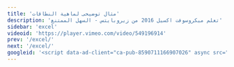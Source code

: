 ```yaml
---
title: 'مثال توضيحى لماهية النطاقات'
description: 'تعلم ميكروسوفت اكسيل 2016 من زيروبايتس - السهل الممتنع'
sidebar: 'excel'
videoid: 'https://player.vimeo.com/video/549196914'
prev: '/excel/'
next: '/excel/'
googleid: '<script data-ad-client="ca-pub-8590711166907026" async src="https://pagead2.googlesyndication.com/pagead/js/adsbygoogle.js"></script>'
---
```


